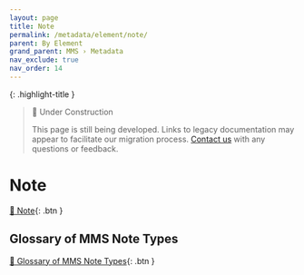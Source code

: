 ```yaml
---
layout: page
title: Note
permalink: /metadata/element/note/
parent: By Element
grand_parent: MMS › Metadata
nav_exclude: true
nav_order: 14
---
```


{: .highlight-title }
> 🚧 Under Construction
>
> This page is still being developed. Links to legacy documentation may appear to facilitate our migration process. [Contact us](/metadata-documentation/contact/) with any questions or feedback.

# Note
[📄 Note](https://docs.google.com/document/d/1w416RwrlrahozdNcRQDwJyESZIQ0rJPgoHL_uscWg8E/edit){: .btn }

## Glossary of MMS Note Types
[📄 Glossary of MMS Note Types](https://docs.google.com/document/d/1gbU0fYWSw8pKkp2eqV2g1tG_PsrsV3FGdnH1g7cqXqU/edit){: .btn }